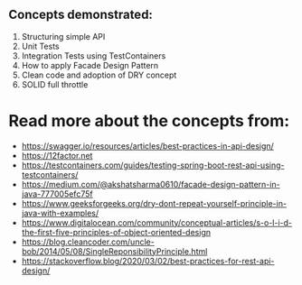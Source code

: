 ## Concepts demonstrated:
1. Structuring simple API
2. Unit Tests
3. Integration Tests using TestContainers
4. How to apply Facade Design Pattern
5. Clean code and adoption of DRY concept 
6. SOLID full throttle

# Read more about the concepts from:
- https://swagger.io/resources/articles/best-practices-in-api-design/
- https://12factor.net
- https://testcontainers.com/guides/testing-spring-boot-rest-api-using-testcontainers/
- https://medium.com/@akshatsharma0610/facade-design-pattern-in-java-777005efc75f
- https://www.geeksforgeeks.org/dry-dont-repeat-yourself-principle-in-java-with-examples/
- https://www.digitalocean.com/community/conceptual-articles/s-o-l-i-d-the-first-five-principles-of-object-oriented-design
- https://blog.cleancoder.com/uncle-bob/2014/05/08/SingleReponsibilityPrinciple.html
- https://stackoverflow.blog/2020/03/02/best-practices-for-rest-api-design/

